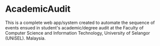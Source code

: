 AcademicAudit
=============

This is a complete web app/system created to automate the sequence of events ensued in student's academic/degree audit at the Faculty of Computer Science and Information Technology, University of Selangor (UNiSEL). Malaysia.
